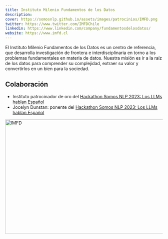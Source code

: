```yaml
---
title: Instituto Milenio Fundamentos de los Datos
description:
cover: https://somosnlp.github.io/assets/images/patrocinios/IMFD.png
twitter: https://www.twitter.com/IMFDChile
linkedin: https://www.linkedin.com/company/fundamentosdelosdatos/
website: https://www.imfd.cl
---
```


El Instituto Milenio Fundamentos de los Datos es un centro de referencia, que desarrolla investigación de frontera e interdisciplinaria en torno a los problemas fundamentales en materia de datos. Nuestra misión es ir a la raíz de los datos para comprender su complejidad, extraer su valor y convertirlos en un bien para la sociedad.

## Colaboración

- Instituto patrocinador de oro del [Hackathon Somos NLP 2023: Los LLMs hablan Español](/hackathon)
- Jocelyn Dunstan: ponente del [Hackathon Somos NLP 2023: Los LLMs hablan Español](/hackathon)

<div class="flex justify-center">
    <img alt="IMFD" width="650" height="365" 
    src="https://somosnlp.github.io/assets/images/patrocinios/IMFD.png" />
</div>

